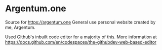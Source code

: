 # Argentum.one
Source for https://argentum.one
General use personal website created by me, Argentum.

Used Github's inbuilt code editor for a majority of this.
More information at https://docs.github.com/en/codespaces/the-githubdev-web-based-editor
